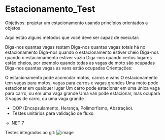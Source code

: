 # Estacionamento_Test

Objetivos: projetar um estacionamento usando princípios orientados a objetos

Aqui estão alguns métodos que você deve ser capaz de executar:

Diga-nos quantas vagas restam
Diga-nos quantas vagas totais há no estacionamento
Diga-nos quando o estacionamento estiver cheio
Diga-nos quando o estacionamento estiver vazio
Diga-nos quando certos lugares estão cheios, por exemplo quando todas as vagas de moto são ocupadas
Diga-nos quantas vagas as vans estão ocupadas
Orientações:

O estacionamento pode acomodar motos, carros e vans
O estacionamento tem vagas para motos, vagas para carros e vagas grandes
Uma moto pode estacionar em qualquer lugar
Um carro pode estacionar em uma única vaga para carro, ou em uma vaga grande
Uma van pode estacionar, mas ocupará 3 vagas de carro, ou uma vaga grande


- OOP (Encapsulamento, Herança, Polimorfismo, Abstração).
- Testes unitários para validação de fluxo.

-> .NET 7

Testes integrados ao git:
![image](https://github.com/thomazreimberg/Estacionamento_OOP/assets/57465943/9922dbcc-7d11-49f0-8f6a-00d32336fa0e)
